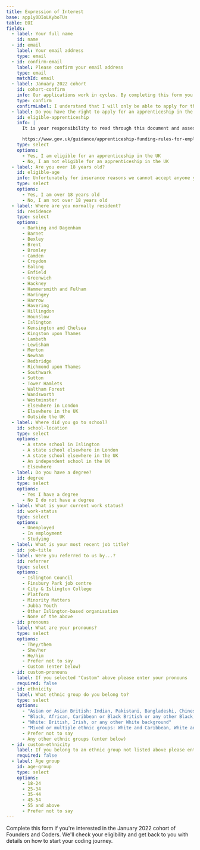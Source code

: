 ```yaml
---
title: Expression of Interest
base: app1y0DIoLKyboTUs
table: EOI
fields:
  - label: Your full name
    id: name
  - id: email
    label: Your email address
    type: email
  - id: confirm-email
    label: Please confirm your email address
    type: email
    matchId: email
  - label: January 2022 cohort
    id: cohort-confirm
    info: Our applications work in cycles. By completing this form you are expressing interest in our upcoming cohort in January 2022.
    type: confirm
    confirmLabel: I understand that I will only be able to apply for the January 2022 cohort
  - label: Do you have the right to apply for an apprenticeship in the UK?
    id: eligible-apprenticeship
    info: |
      It is your responsibility to read through this document and assess whether or not you're eligible for our programme:

      https://www.gov.uk/guidance/apprenticeship-funding-rules-for-employers/annex-a-eligibility-criteria-who-we-fund
    type: select
    options:
      - Yes, I am eligible for an apprenticeship in the UK
      - No, I am not eligible for an apprenticeship in the UK
  - label: Are you over 18 years old?
    id: eligible-age
    info: Unfortunately for insurance reasons we cannot accept anyone younger than 18 on our programmes.
    type: select
    options:
      - Yes, I am over 18 years old
      - No, I am not over 18 years old
  - label: Where are you normally resident?
    id: residence
    type: select
    options:
      - Barking and Dagenham
      - Barnet
      - Bexley
      - Brent
      - Bromley
      - Camden
      - Croydon
      - Ealing
      - Enfield
      - Greenwich
      - Hackney
      - Hammersmith and Fulham
      - Haringey
      - Harrow
      - Havering
      - Hillingdon
      - Hounslow
      - Islington
      - Kensington and Chelsea
      - Kingston upon Thames
      - Lambeth
      - Lewisham
      - Merton
      - Newham
      - Redbridge
      - Richmond upon Thames
      - Southwark
      - Sutton
      - Tower Hamlets
      - Waltham Forest
      - Wandsworth
      - Westminster
      - Elsewhere in London
      - Elsewhere in the UK
      - Outside the UK
  - label: Where did you go to school?
    id: school-location
    type: select
    options:
      - A state school in Islington
      - A state school elsewhere in London
      - A state school elsewhere in the UK
      - An independent school in the UK
      - Elsewhere
  - label: Do you have a degree?
    id: degree
    type: select
    options:
      - Yes I have a degree
      - No I do not have a degree
  - label: What is your current work status?
    id: work-status
    type: select
    options:
      - Unemployed
      - In employment
      - Studying
  - label: What is your most recent job title?
    id: job-title
  - label: Were you referred to us by...?
    id: referrer
    type: select
    options:
      - Islington Council
      - Finsbury Park job centre
      - City & Islington College
      - Platform
      - Minority Matters
      - Jubba Youth
      - Other Islington-based organisation
      - None of the above
  - id: pronouns
    label: What are your pronouns?
    type: select
    options:
      - They/them
      - She/her
      - He/him
      - Prefer not to say
      - Custom (enter below)
  - id: custom-pronouns
    label: If you selected "Custom" above please enter your pronouns
    required: false
  - id: ethnicity
    label: What ethnic group do you belong to?
    type: select
    options:
      - "Asian or Asian British: Indian, Pakistani, Bangladeshi, Chinese, or any other Asian background"
      - "Black, African, Caribbean or Black British or any other Black, African or Caribbean background"
      - "White: British, Irish, or any other White background"
      - "Mixed or multiple ethnic groups: White and Caribbean, White and Black African, White and Asian, or any other mixed or multiple ethnic background"
      - Prefer not to say
      - Any other ethnic groups (enter below)
  - id: custom-ethnicity
    label: If you belong to an ethnic group not listed above please enter it here
    required: false
  - label: Age group
    id: age-group
    type: select
    options:
      - 18-24
      - 25-34
      - 35-44
      - 45-54
      - 55 and above
      - Prefer not to say
---
```


Complete this form if you're interested in the January 2022 cohort of Founders and Coders. We'll check your eligibility and get back to you with details on how to start your coding journey.
